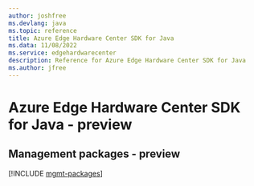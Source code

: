 ```yaml
---
author: joshfree
ms.devlang: java
ms.topic: reference
title: Azure Edge Hardware Center SDK for Java
ms.data: 11/08/2022
ms.service: edgehardwarecenter
description: Reference for Azure Edge Hardware Center SDK for Java
ms.author: jfree
---
```

# Azure Edge Hardware Center SDK for Java - preview

## Management packages - preview
[!INCLUDE [mgmt-packages](edge-hardware-center-mgmt-index.md)]
